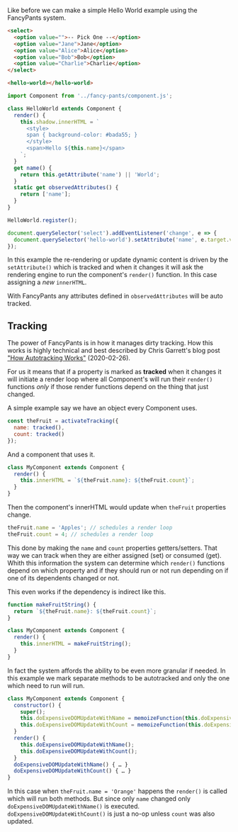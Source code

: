 Like before we can make a simple Hello World example using the FancyPants
system.

```html
<select>
  <option value="">-- Pick One --</option>
  <option value="Jane">Jane</option>
  <option value="Alice">Alice</option>
  <option value="Bob">Bob</option>
  <option value="Charlie">Charlie</option>
</select>

<hello-world></hello-world>
```

```js
import Component from '../fancy-pants/component.js';

class HelloWorld extends Component {
  render() {
    this.shadow.innerHTML = `
      <style>
      span { background-color: #bada55; }
      </style>
      <span>Hello ${this.name}</span>
    `;
  }
  get name() {
    return this.getAttribute('name') || 'World';
  }
  static get observedAttributes() {
    return ['name'];
  }
}

HelloWorld.register();

document.querySelector('select').addEventListener('change', e => {
  document.querySelector('hello-world').setAttribute('name', e.target.value);
});
```

In this example the re-rendering or update dynamic content is driven by the
`setAttribute()` which is tracked and when it changes it will ask the rendering
engine to run the component's `render()` function. In this case assigning
a _new_ `innerHTML`.

With FancyPants any attributes defined in `observedAttributes` will be auto
tracked.

## Tracking

The power of FancyPants is in how it manages dirty tracking. How this works is
highly technical and best described by Chris Garrett's blog post ["How
Autotracking Works"][1] (2020-02-26).

[1]: https://www.pzuraq.com/how-autotracking-works/

For us it means that if a property is marked as **tracked** when it changes it
will initiate a render loop where all Component's will run their `render()`
functions *only* if those render functions depend on the thing that just
changed.

A simple example say we have an object every Component uses.

```js
const theFruit = activateTracking({
  name: tracked(),
  count: tracked()
});
```

And a component that uses it.

```js
class MyComponent extends Component {
  render() {
    this.innerHTML = `${theFruit.name}: ${theFruit.count}`;
  }
}
```

Then the component's innerHTML would update when `theFruit` properties change.

```js
theFruit.name = 'Apples'; // schedules a render loop
theFruit.count = 4; // schedules a render loop
```

This done by making the `name` and `count` properties getters/setters. That way
we can track when they are either assigned (set) or consumed (get). Whith this
information the system can determine which `render()` functions depend on which
property and if they should run or not run depending on if one of its
dependents changed or not.

This even works if the dependency is indirect like this.

```js
function makeFruitString() {
  return `${theFruit.name}: ${theFruit.count}`;
}

class MyComponent extends Component {
  render() {
    this.innerHTML = makeFruitString();
  }
}
```

In fact the system affords the ability to be even more granular if needed. In
this example we mark separate methods to be autotracked and only the one which
need to run will run.

```js
class MyComponent extends Component {
  constructor() {
    super();
    this.doExpensiveDOMUpdateWithName = memoizeFunction(this.doExpensiveDOMUpdateWithName);
    this.doExpensiveDOMUpdateWithCount = memoizeFunction(this.doExpensiveDOMUpdateWithCount);
  }
  render() {
    this.doExpensiveDOMUpdateWithName();
    this.doExpensiveDOMUpdateWithCount();
  }
  doExpensiveDOMUpdateWithName() { … }
  doExpensiveDOMUpdateWithCount() { … }
}
```

In this case when `theFruit.name = 'Orange'` happens the `render()` is called
which will run both methods. But since only `name` changed only
`doExpensiveDOMUpdateWithName()` is executed. `doExpensiveDOMUpdateWithCount()`
is just a no-op unless `count` was also updated.
